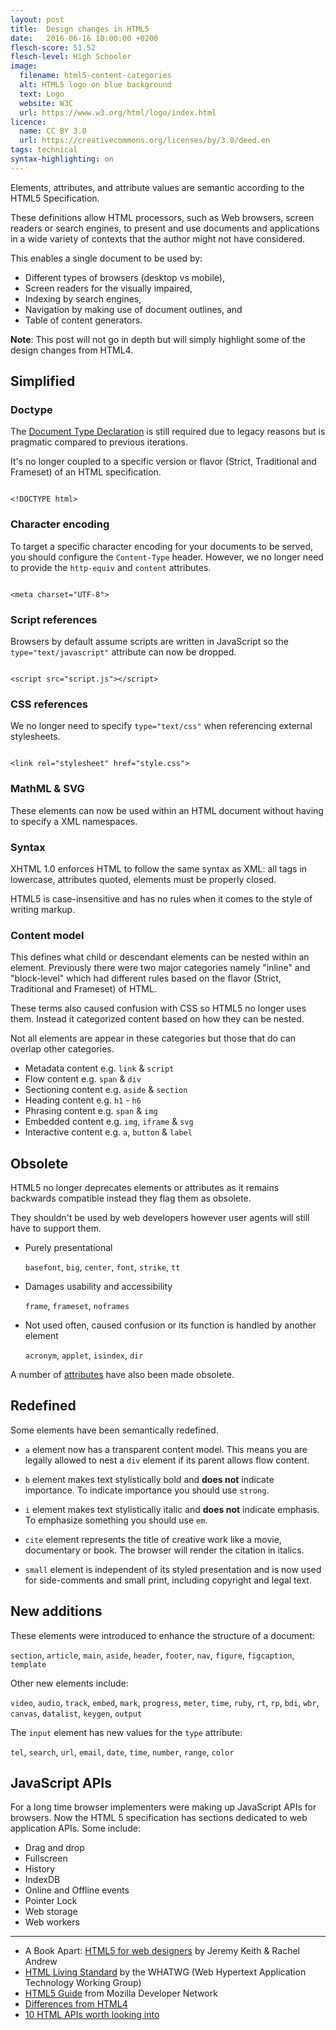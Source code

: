 ```yaml
---
layout: post
title:  Design changes in HTML5
date:   2016-06-16 10:00:00 +0200
flesch-score: 51.52
flesch-level: High Schooler
image:
  filename: html5-content-categories
  alt: HTML5 logo on blue background
  text: Logo
  website: W3C
  url: https://www.w3.org/html/logo/index.html
licence:
  name: CC BY 3.0
  url: https://creativecommons.org/licenses/by/3.0/deed.en
tags: technical
syntax-highlighting: on
---
```


Elements, attributes, and attribute values are semantic according to the
HTML5 Specification.

These definitions allow HTML processors, such as Web browsers, screen readers
or search engines, to present and use documents and applications in a wide
variety of contexts that the author might not have considered.

This enables a single document to be used by:

* Different types of browsers (desktop vs mobile),
* Screen readers for the visually impaired,
* Indexing by search engines,
* Navigation by making use of document outlines, and
* Table of content generators.

**Note**: This post will not go in depth but will simply highlight some of the design
changes from HTML4.

## Simplified

### Doctype
The [Document Type Declaration](https://html.spec.whatwg.org/multipage/syntax.html#the-doctype)
is still required due to legacy reasons but is pragmatic compared
to previous iterations.

It's no longer coupled to a specific version or flavor (Strict, Traditional and
Frameset) of an HTML specification.

<pre><code class="language-markup">
&lt;!DOCTYPE html&gt;
</code></pre>

### Character encoding
To target a specific character encoding for your documents to be served, you
should configure the `Content-Type` header. However, we no longer need to
provide the `http-equiv` and `content` attributes.

<pre><code class="language-markup">
&lt;meta charset="UTF-8"&gt;
</code></pre>

### Script references
Browsers by default assume scripts are written in JavaScript so the
`type="text/javascript"` attribute can now be dropped.

<pre><code class="language-markup">
&lt;script src="script.js"&gt;&lt;/script&gt;
</code></pre>

### CSS references
We no longer need to specify `type="text/css"` when referencing external
stylesheets.

<pre><code class="language-markup">
&lt;link rel="stylesheet" href="style.css"&gt;
</code></pre>

### MathML & SVG
These elements can now be used within an HTML document without having to specify
a XML namespaces.

### Syntax
XHTML 1.0 enforces HTML to follow the same syntax as XML: all tags in lowercase,
attributes quoted, elements must be properly closed.

HTML5 is case-insensitive and has no rules when it comes to the style of
writing markup.

### Content model
This defines what child or descendant elements can be nested within an element.
Previously there were two major categories namely "inline" and "block-level"
which had different rules based on the flavor (Strict, Traditional and Frameset)
of HTML.

These terms also caused confusion with CSS so HTML5 no longer uses them.
Instead it categorized content based on how they can be nested.

Not all elements are appear in these categories but those that do can overlap
other categories.

* Metadata content e.g. `link` & `script`
* Flow content e.g. `span` & `div`
* Sectioning content e.g. `aside` & `section`
* Heading content e.g. `h1` - `h6`
* Phrasing content e.g. `span` & `img`
* Embedded content e.g. `img`, `iframe` & `svg`
* Interactive content e.g. `a`, `button` & `label`

## Obsolete
HTML5 no longer deprecates elements or attributes as it remains backwards
compatible instead they flag them as obsolete.

They shouldn't be used by web developers however user agents will still have
to support them.

* Purely presentational

  `basefont`, `big`, `center`, `font`, `strike`, `tt`

* Damages usability and accessibility

  `frame`, `frameset`, `noframes`

* Not used often, caused confusion or its function is handled by another element

  `acronym`, `applet`, `isindex`, `dir`

A number of [attributes](https://www.w3.org/TR/html5-diff/#obsolete-attributes)
have also been made obsolete.

## Redefined
Some elements have been semantically redefined.

* `a` element now has a transparent content model. This means you are legally
  allowed to nest a `div` element if its parent allows flow content.

* `b` element makes text stylistically bold and **does not** indicate importance. To
  indicate importance you should use `strong`.

* `i` element makes text stylistically italic and **does not** indicate emphasis. To
  emphasize something you should use `em`.

* `cite` element represents the title of creative work like a movie, documentary or
  book. The browser will render the citation in italics.

* `small` element is independent of its styled presentation and is now used for
  side-comments and small print, including copyright and legal text.

## New additions
These elements were introduced to enhance the structure of a document:

`section`, `article`, `main`, `aside`, `header`, `footer`, `nav`, `figure`,
`figcaption`, `template`

Other new elements include:

`video`, `audio`, `track`, `embed`, `mark`, `progress`, `meter`, `time`, `ruby`,
`rt`, `rp`, `bdi`, `wbr`, `canvas`, `datalist`, `keygen`, `output`

The `input` element has new values for the `type` attribute:

`tel`, `search`, `url`, `email`, `date`, `time`, `number`, `range`, `color`

## JavaScript APIs
For a long time browser implementers were making up JavaScript APIs for
browsers. Now the HTML 5 specification has sections dedicated to web application
APIs. Some include:

* Drag and drop
* Fullscreen
* History
* IndexDB
* Online and Offline events
* Pointer Lock
* Web storage
* Web workers

---

* A Book Apart: [HTML5 for web designers](https://abookapart.com/products/html5-for-web-designers)
  by Jeremy Keith & Rachel Andrew
* [HTML Living Standard](https://html.spec.whatwg.org/multipage/index.html) by
  the WHATWG (Web Hypertext Application Technology Working Group)
* [HTML5 Guide](https://developer.mozilla.org/en-US/docs/Web/Guide/HTML/HTML5)
  from Mozilla Developer Network
* [Differences from HTML4](https://www.w3.org/TR/html5-diff/)
* [10 HTML APIs worth looking into](https://www.sitepoint.com/10-html5-apis-worth-looking/)
